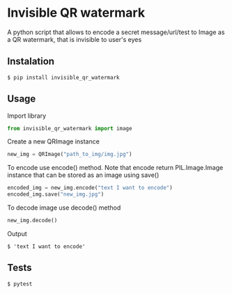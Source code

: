 # Invisible QR watermark

A python script that allows to encode a secret message/url/test to Image as a QR watermark, that is invisible to user's eyes

## Instalation

```
$ pip install invisible_qr_watermark
```

## Usage

Import library

```python
from invisible_qr_watermark import image
```

Create a new QRImage instance

```python
new_img = QRImage("path_to_img/img.jpg")
```

To encode use encode() method. Note that encode return PIL.Image.Image instance that can be stored as an image using save()

```python
encoded_img = new_img.encode("text I want to encode")
encoded_img.save("new_img.jpg")
```

To decode image use decode() method

```python
new_img.decode()
```

Output

```
$ 'text I want to encode'
```

## Tests

```
$ pytest
```
